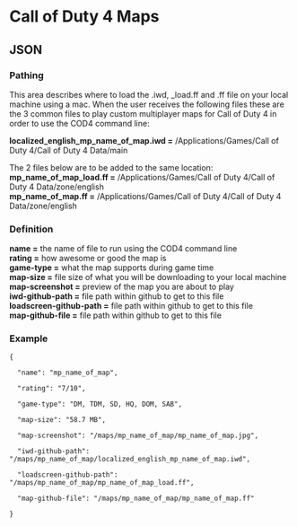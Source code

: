 # Call of Duty 4 Maps


## JSON

### Pathing
This area describes where to load the .iwd, _load.ff and .ff file on your local machine using a mac. When the user receives the following files these are the 3 common files to play custom multiplayer maps for Call of Duty 4 in order to use the COD4 command line:

**localized_english_mp_name_of_map.iwd =** /Applications/Games/Call of Duty 4/Call of Duty 4 Data/main

The 2 files below are to be added to the same location:<br />
**mp_name_of_map_load.ff =** /Applications/Games/Call of Duty 4/Call of Duty 4 Data/zone/english<br />
**mp_name_of_map.ff =** /Applications/Games/Call of Duty 4/Call of Duty 4 Data/zone/english

### Definition
**name =** the name of file to run using the COD4 command line<br />
**rating =** how awesome or good the map is<br />
**game-type =** what the map supports during game time<br />
**map-size =** file size of what you will be downloading to your local machine<br />
**map-screenshot =** preview of the map you are about to play<br />
**iwd-github-path =** file path within github to get to this file<br />
**loadscreen-github-path =** file path within github to get to this file<br />
**map-github-file =** file path within github to get to this file

### Example
<pre><code>{<br />
  "name": "mp_name_of_map",<br />
  "rating": "7/10",<br />
  "game-type": "DM, TDM, SD, HQ, DOM, SAB",<br />
  "map-size": "58.7 MB",<br />
  "map-screenshot": "/maps/mp_name_of_map/mp_name_of_map.jpg",<br />
  "iwd-github-path": "/maps/mp_name_of_map/localized_english_mp_name_of_map.iwd",<br />
  "loadscreen-github-path": "/maps/mp_name_of_map/mp_name_of_map_load.ff",<br />
  "map-github-file": "/maps/mp_name_of_map/mp_name_of_map.ff"<br />
}</code></pre>